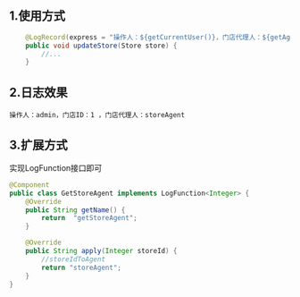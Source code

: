 



## 1.使用方式

```java
    @LogRecord(express = "操作人：${getCurrentUser()}，门店代理人：${getAgent(store?.id)}")
    public void updateStore(Store store) {
        //...
    }
```

## 2.日志效果

```shell
操作人：admin，门店ID：1 ，门店代理人：storeAgent
```

## 3.扩展方式

实现LogFunction接口即可

```java
@Component
public class GetStoreAgent implements LogFunction<Integer> {
    @Override
    public String getName() {
        return  "getStoreAgent";
    }

    @Override
    public String apply(Integer storeId) {
        //storeIdToAgent
        return "storeAgent";
    }
}

```